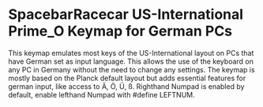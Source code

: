 # SpacebarRacecar US-International Prime_O Keymap for German PCs

This keymap emulates most keys of the US-International layout on PCs that have German set as input language.
This allows the use of the keyboard on any PC in Germany without the need to change any settings.
The keymap is mostly based on the Planck default layout but adds essential features for german input, like access to Ä, Ö, Ü, ß.
Righthand Numpad is enabled by default, enable lefthand Numpad with #define LEFTNUM.
